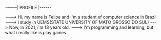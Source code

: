 ------| PROFILE |------

---> Hi, my name is Felipe and i'm a student of computer science in Brazil
---> i study in UEMS(STATE UNIVERSITY OF MATO GROSSO DO SUL)
---> Now, in 2021, i'm 18 years old.
---> I'm programming and learning, but what i really like is play games
